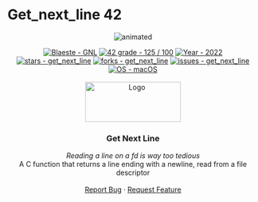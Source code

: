 # Get_next_line 42

<p align="center">
  <img src="https://github.com/Blaeste/gifforgeek/blob/main/giphy.webp" alt="animated" />
</p>

<div id="top"></div>

<div align="center">
	<a href="https://github.com/Blaeste/Get_next_line" title="My repo"><img src="https://img.shields.io/static/v1?label=Blaeste&message=get_next_line&color=blue&logo=github&style=for-the-badge" alt="Blaeste - GNL"></a>
	<a href="https://"><img src="https://img.shields.io/badge/42_grade-125_%2F_100-2ea44f?style=for-the-badge" alt="42 grade - 125 / 100"></a>
	<a href="https://"><img src="https://img.shields.io/badge/Year-2022-ffad9b?style=for-the-badge" alt="Year - 2022"></a>
	<a href="https://github.com/Link-Wolf/get_next_line/stargazers"><img src="https://img.shields.io/github/stars/Link-Wolf/get_next_line?style=for-the-badge&color=yellow" alt="stars - get_next_line"></a>
	<a href="https://github.com/Link-Wolf/get_next_line/network/members"><img src="https://img.shields.io/github/forks/Link-Wolf/get_next_line?style=for-the-badge&color=lightgray" alt="forks - get_next_line"></a>
	<a href="https://github.com/Link-Wolf/get_next_line/issues"><img src="https://img.shields.io/github/issues/Link-Wolf/get_next_line?style=for-the-badge&color=orange" alt="issues - get_next_line"></a>
	<a href="https://www.apple.com/macos/" title="Go to Apple homepage"><img src="https://img.shields.io/badge/OS-macOS-blue?logo=apple&logoColor=white&style=for-the-badge&color=9cf" alt="OS - macOS"></a>
</div>

<!-- PROJECT LOGO -->
<br />
<div align="center">
  <a>
    <img src="https://www.42mulhouse.fr/wp-content/uploads/2022/06/logo-42-Mulhouse-white.svg" alt="Logo" width="192" height="80">
  </a>

  <h3 align="center">Get Next Line</h3>

  <p align="center">
	  <em>Reading a line on a fd is way too tedious</em><br/>
    A C function that returns a line ending with a newline, read from a file descriptor
    <br />
    <br />
    <a href="https://github.com/Link-Wolf/get_next_line/issues">Report Bug</a>
    ·
    <a href="https://github.com/Link-Wolf/get_next_line/issues">Request Feature</a>
  </p>
</div>
